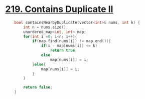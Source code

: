 # [219. Contains Duplicate II](https://leetcode.com/problems/contains-duplicate-ii/#/description)
```C++
    bool containsNearbyDuplicate(vector<int>& nums, int k) {
        int n = nums.size();
        unordered_map<int, int> map;
        for(int i =0; i<n; i++){
            if(map.find(nums[i]) != map.end()){
                if(i - map[nums[i]] <= k)
                    return true;
                else
                    map[nums[i]] = i;
            }else{
                map[nums[i]] = i;
            }
        }

        return false;
    }
```
